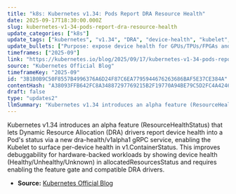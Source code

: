 ```yaml
---
title: "k8s: Kubernetes v1.34: Pods Report DRA Resource Health"
date: 2025-09-17T18:30:00.000Z
slug: kubernetes-v1-34-pods-report-dra-resource-health
update_categories: ["k8s"]
update_tags: ["kubernetes", "v1.34", "DRA", "device-health", "kubelet", "gRPC", "alpha-feature", "ResourceHealthStatus", "KEP-4680"]
update_bullets: ["Purpose: expose device health for GPUs/TPUs/FPGAs and other DRA-managed devices directly in Pod status to speed diagnosis of hardware-related failures.", "New gRPC service: dra-health/v1alpha1 defines DRAResourceHealth with a NodeWatchResources server-streaming RPC for drivers to stream device health (Healthy, Unhealthy, Unknown).", "Kubelet integration: DRAPluginManager opens long-lived NodeWatchResources streams, DRA Manager stores updates in a persistent healthInfoCache that survives Kubelet restarts.", "Pod status field: a new allocatedResourcesStatus field was added to v1.ContainerStatus; it lists allocated devices and their current health so kubectl describe pod shows problematic devices.", "Example: a CrashLoopBackOff Pod can now show allocatedResourcesStatus with resourceID and health: \"Unhealthy\", clarifying hardware vs. application issues.", "How to use: enable the ResourceHealthStatus feature gate on kube-apiserver and kubelets and run a DRA driver that implements the v1alpha1 DRAResourceHealth service.", "Driver guidance: DRA driver authors should implement device failure detection and integrate with the health API to improve user experience and debuggability.", "Planned enhancements before Beta: add human-readable health messages, make health timeouts configurable (per-driver), and fix applying health updates to already-terminated pods for better post-mortem diagnostics.", "Background and community: feature builds on KEP-4680; feedback from SIG Node community will guide graduation from Alpha to Beta."]
timeframes: ["2025-09"]
link: "https://kubernetes.io/blog/2025/09/17/kubernetes-v1-34-pods-report-dra-resource-health/"
source: "Kubernetes Official Blog"
timeframeKey: "2025-09"
id: "3B1B0B9C50F8557B4996376A6D24F87C6EA7795944676263686BAF5E37CE384A"
contentHash: "A38093FFB642FC8A34887297769215B2F19770A94BE79C5D2FC4A424618E63BA"
draft: false
type: "updates2"
llmSummary: "Kubernetes v1.34 introduces an alpha feature (ResourceHealthStatus) that lets Dynamic Resource Allocation (DRA) drivers report device health into a Pod's status via a new dra-health/v1alpha1 gRPC service, enabling the Kubelet to surface per-device health in v1.ContainerStatus. This improves debuggability for hardware-backed workloads by showing device health (Healthy/Unhealthy/Unknown) in allocatedResourcesStatus and requires enabling the feature gate and compatible DRA drivers."
---
```


Kubernetes v1.34 introduces an alpha feature (ResourceHealthStatus) that lets Dynamic Resource Allocation (DRA) drivers report device health into a Pod's status via a new dra-health/v1alpha1 gRPC service, enabling the Kubelet to surface per-device health in v1.ContainerStatus. This improves debuggability for hardware-backed workloads by showing device health (Healthy/Unhealthy/Unknown) in allocatedResourcesStatus and requires enabling the feature gate and compatible DRA drivers.

- **Source:** [Kubernetes Official Blog](https://kubernetes.io/blog/2025/09/17/kubernetes-v1-34-pods-report-dra-resource-health/)
